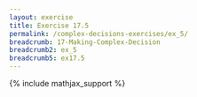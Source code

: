 ```yaml
---
layout: exercise
title: Exercise 17.5
permalink: /complex-decisions-exercises/ex_5/
breadcrumb: 17-Making-Complex-Decision
breadcrumb2: ex_5
breadcrumb5: ex17.5
---
```


{% include mathjax_support %}

